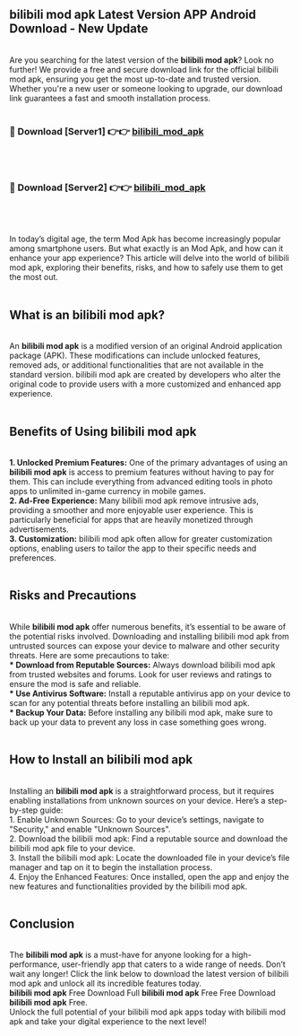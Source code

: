 ## bilibili mod apk Latest Version APP Android Download - New Update
<br>
Are you searching for the latest version of the <strong>bilibili mod apk</strong>? Look no further! We provide a free and secure download link for the official bilibili mod apk, ensuring you get the most up-to-date and trusted version. Whether you're a new user or someone looking to upgrade, our download link guarantees a fast and smooth installation process.
<br>
<br>
<h3>🔴 Download [Server1] 👉👉 <a href="https://modyolo.store/bilibili+mod+apk">bilibili_mod_apk</a></h3><br>
<br>
<h3>🔴 Download [Server2] 👉👉 <a href="https://modyolo.store/bilibili+mod+apk">bilibili_mod_apk</a></h3><br>
<br>
<br>
In today’s digital age, the term Mod Apk has become increasingly popular among smartphone users. But what exactly is an Mod Apk, and how can it enhance your app experience? This article will delve into the world of bilibili mod apk, exploring their benefits, risks, and how to safely use them to get the most out.
<br>
<br>
<h2>What is an bilibili mod apk?</h2>
<br>
An <strong>bilibili mod apk</strong> is a modified version of an original Android application package (APK). These modifications can include unlocked features, removed ads, or additional functionalities that are not available in the standard version. bilibili mod apk are created by developers who alter the original code to provide users with a more customized and enhanced app experience.
<br>
<br>
<h2>Benefits of Using bilibili mod apk</h2>
<br>
<strong> 1. Unlocked Premium Features:</strong> One of the primary advantages of using an <strong>bilibili mod apk</strong> is access to premium features without having to pay for them. This can include everything from advanced editing tools in photo apps to unlimited in-game currency in mobile games.
<br>
<strong> 2. Ad-Free Experience:</strong> Many bilibili mod apk remove intrusive ads, providing a smoother and more enjoyable user experience. This is particularly beneficial for apps that are heavily monetized through advertisements.
<br>
<strong> 3. Customization:</strong> bilibili mod apk often allow for greater customization options, enabling users to tailor the app to their specific needs and preferences.
<br>
<br>
<h2>Risks and Precautions</h2>
<br>
While <strong>bilibili mod apk</strong> offer numerous benefits, it’s essential to be aware of the potential risks involved. Downloading and installing bilibili mod apk from untrusted sources can expose your device to malware and other security threats. Here are some precautions to take:
<br>
<strong> * Download from Reputable Sources:</strong> Always download bilibili mod apk from trusted websites and forums. Look for user reviews and ratings to ensure the mod is safe and reliable.
<br>
<strong> * Use Antivirus Software:</strong> Install a reputable antivirus app on your device to scan for any potential threats before installing an bilibili mod apk.
<br>
<strong> * Backup Your Data:</strong> Before installing any bilibili mod apk, make sure to back up your data to prevent any loss in case something goes wrong.
<br>
<br>
<h2>How to Install an bilibili mod apk</h2>
<br>
Installing an <strong>bilibili mod apk</strong> is a straightforward process, but it requires enabling installations from unknown sources on your device. Here’s a step-by-step guide:
<br>
 1. Enable Unknown Sources: Go to your device’s settings, navigate to "Security," and enable "Unknown Sources".
<br>
 2. Download the bilibili mod apk: Find a reputable source and download the bilibili mod apk file to your device.
<br>
 3. Install the bilibili mod apk: Locate the downloaded file in your device’s file manager and tap on it to begin the installation process.
<br>
 4. Enjoy the Enhanced Features: Once installed, open the app and enjoy the new features and functionalities provided by the bilibili mod apk.
<br>
<br>
<h2><strong>Conclusion</strong></h2>
<br>
The <strong>bilibili mod apk</strong> is a must-have for anyone looking for a high-performance, user-friendly app that caters to a wide range of needs. Don’t wait any longer! Click the link below to download the latest version of bilibili mod apk and unlock all its incredible features today.
<br>
<strong>bilibili mod apk</strong> Free Download Full <strong>bilibili mod apk</strong> Free Free Download <strong>bilibili mod apk</strong> Free.
<br>
Unlock the full potential of your bilibili mod apk apps today with bilibili mod apk and take your digital experience to the next level!